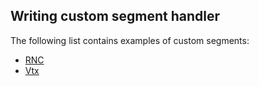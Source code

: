 ## Writing custom segment handler

The following list contains examples of custom segments:

- [RNC](https://github.com/mkst/sssv/blob/master/tools/splat_ext/rnc.py)
- [Vtx](https://github.com/mkst/sssv/blob/master/tools/splat_ext/sssv_vtx.py)
